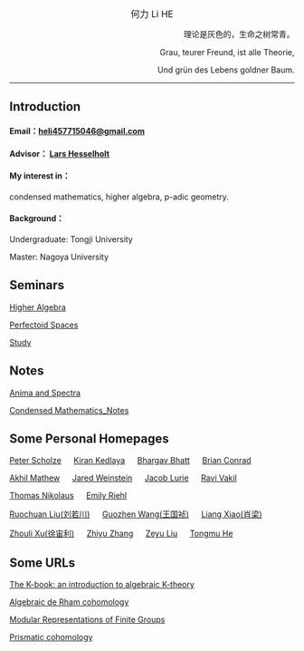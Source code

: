 <center><font size=3>何力 Li HE </font></center>


<p align="right">理论是灰色的，生命之树常青。</p>

<p align="right">Grau, teurer Freund, ist alle Theorie, </p>
  
 <p align="right"> Und grün des Lebens goldner Baum.</p>

---

## Introduction

#### Email：[heli457715046@gmail.com](https://gmail.com)

#### Advisor： [Lars Hesselholt](https://www.math.nagoya-u.ac.jp/~larsh/)



#### My interest in：
condensed mathematics, higher algebra, p-adic geometry.

#### Background：
Undergraduate: Tongji University

Master: Nagoya University

## Seminars
[Higher Algebra](https://sites.google.com/view/httseminar/)

[Perfectoid Spaces](https://sites.google.com/view/zemiseminar/)

[Study](https://he199809.github.io/study/)


## Notes
[Anima and Spectra](/An&Sp.pdf)


[Condensed Mathematics_Notes](/CondensedMathematics_Notes.pdf)


## Some Personal Homepages

[Peter Scholze](http://www.math.uni-bonn.de/people/scholze/)
&emsp; 
[Kiran Kedlaya](https://kskedlaya.org/)
&emsp; 
[Bhargav Bhatt](http://www-personal.umich.edu/~bhattb/)
&emsp; 
[Brian Conrad](http://virtualmath1.stanford.edu/~conrad/)

[Akhil Mathew](https://math.uchicago.edu/~amathew/)
&emsp; 
[Jared Weinstein](https://sites.google.com/view/jared-weinstein/home)
&emsp; 
[Jacob Lurie](https://www.math.ias.edu/~lurie/)
&emsp; 
[Ravi Vakil](https://virtualmath1.stanford.edu/~vakil/)



[Thomas Nikolaus](https://www.uni-muenster.de/IVV5WS/WebHop/user/nikolaus/index.html)
&emsp; 
[Emily Riehl](https://emilyriehl.github.io/)




[Ruochuan Liu(刘若川)](https://bicmr.pku.edu.cn/~ruochuan/)
&emsp;
[Guozhen Wang(王国祯)](https://pouiyter.github.io/)
&emsp;
[Liang Xiao(肖梁)](https://bicmr.pku.edu.cn/~lxiao/)

[Zhouli Xu(徐宙利)](https://sites.google.com/view/xuzhouli)
&emsp;
[Zhiyu Zhang](https://math.mit.edu/~zzyzhang/)
&emsp;
[Zeyu Liu](https://mathweb.ucsd.edu/~zeliu/zeyu_html/)
&emsp;
[Tongmu He](https://sites.google.com/view/tongmu)

## Some URLs
[The K-book: an introduction to algebraic K-theory](https://sites.math.rutgers.edu/~weibel/Kbook.html)

[Algebraic de Rham cohomology](https://sites.google.com/view/algebraicderham/home)

[Modular Representations of Finite Groups](http://sporadic.stanford.edu/modrep/index.html)

[Prismatic cohomology](https://kskedlaya.org/prismatic/sec_overview.html)

